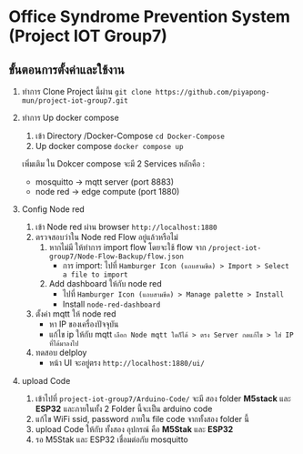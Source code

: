 # Office Syndrome Prevention System (Project IOT Group7)
## ขั้นตอนการตั้งค่าและใช้งาน
1. ทำการ Clone Project นี้ผ่าน `git clone https://github.com/piyapong-mun/project-iot-group7.git`
2. ทำการ Up docker compose 
   1. เข้า Directory /Docker-Compose `cd Docker-Compose`
   2. Up docker compose `docker compose up`
  
   เพิ่มเติม ใน Dokcer compose จะมี 2 Services หลักคือ :
   - mosquitto -> mqtt server (port 8883)
   - node red -> edge compute (port 1880)
3. Config Node red
   1. เข้า Node red ผ่าน browser `http://localhost:1880`
   2. ตรวจสอบว่าใน Node red Flow อยู่แล้วหรือไม่
      1. หากไม่มี ให้ทำการ import flow โดยจะใช้ flow จาก `/project-iot-group7/Node-Flow-Backup/flow.json`
         - การ import: ไปที่ `Hamburger Icon (แถบสามขีด) > Import > Select a file to import`
      2. Add dashboard ให้กับ node red
         - ไปที่ `Hamburger Icon (แถบสามขีด) > Manage palette > Install`
         - Install `node-red-dashboard`
    3. ตั้งค่า mqtt ให้ node red
       - หา IP ของเครื่องปัจจุบัน
       - แก้ไข ip ให้กับ mqtt `เลือก Node mqtt ใดก็ได้ > ตรง Server กดแก้ไข > ใส่ IP ที่ได้มาลงไป`
    4. ทดสอบ delploy
       - หน้า UI จะอยู่ตรง `http://localhost:1880/ui/` 
4. upload Code 
    1. เข้าไปที่ `project-iot-group7/Arduino-Code/` จะมี สอง folder **M5stack** และ **ESP32** และภายในทั้ง 2 Folder นี้จะเป็น arduino code
    2.  แก้ไข WiFi ssid, password ภายใน file code จากทั้งสอง folder นี้
    3. upload Code ให้กับ ทั้งสอง อุปกรณ์ คือ **M5Stak** และ **ESP32**
    4. รอ M5Stak และ ESP32 เชื่อมต่อกับ mosquitto
